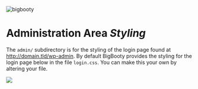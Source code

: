 <img src="http://pjhampton.com/bigbooty/banner.png" alt="bigbooty">

<h1>Administration Area <i>Styling</i></h1>

The `admin/` subdirectory is for the styling of the login page found at http://domain.tld/wp-admin. By default BigBooty provides the styling for the login page below in the file `login.css`. You can make this your own by altering your file.

<image src="http://pjhampton.com/bigbooty/admin_interface.png">


